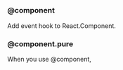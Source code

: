 ## 

### @component
Add event hook to React.Component.


### @component.pure

When you use @component, 


###